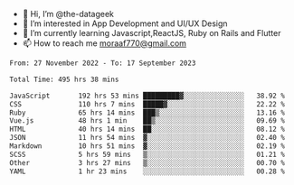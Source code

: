 - 👋 Hi, I’m @the-datageek
- 👀 I’m interested in App Development and UI/UX Design
- 🌱 I’m currently learning Javascript,ReactJS, Ruby on Rails and Flutter
- 📫 How to reach me moraaf770@gmail.com

<!---
the-datageek/the-datageek is a ✨ special ✨ repository because its `README.md` (this file) appears on your GitHub profile.
You can click the Preview link to take a look at your changes.
--->
<!--START_SECTION:waka-->

```txt
From: 27 November 2022 - To: 17 September 2023

Total Time: 495 hrs 38 mins

JavaScript       192 hrs 53 mins █████████▓░░░░░░░░░░░░░░░   38.92 %
CSS              110 hrs 7 mins  █████▓░░░░░░░░░░░░░░░░░░░   22.22 %
Ruby             65 hrs 14 mins  ███▒░░░░░░░░░░░░░░░░░░░░░   13.16 %
Vue.js           48 hrs 1 min    ██▒░░░░░░░░░░░░░░░░░░░░░░   09.69 %
HTML             40 hrs 14 mins  ██░░░░░░░░░░░░░░░░░░░░░░░   08.12 %
JSON             11 hrs 54 mins  ▓░░░░░░░░░░░░░░░░░░░░░░░░   02.40 %
Markdown         10 hrs 51 mins  ▓░░░░░░░░░░░░░░░░░░░░░░░░   02.19 %
SCSS             5 hrs 59 mins   ▒░░░░░░░░░░░░░░░░░░░░░░░░   01.21 %
Other            3 hrs 27 mins   ▒░░░░░░░░░░░░░░░░░░░░░░░░   00.70 %
YAML             1 hr 23 mins    ░░░░░░░░░░░░░░░░░░░░░░░░░   00.28 %
```

<!--END_SECTION:waka-->

